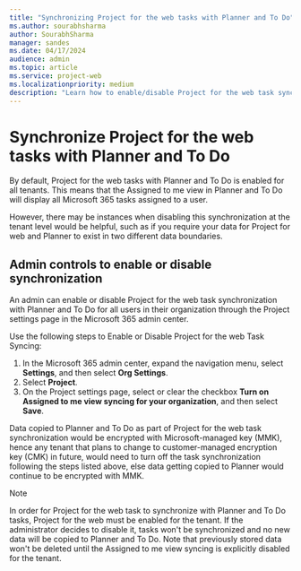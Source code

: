 ```yaml
---
title: "Synchronizing Project for the web tasks with Planner and To Do"
ms.author: sourabhsharma
author: SourabhSharma
manager: sandes
ms.date: 04/17/2024
audience: admin
ms.topic: article
ms.service: project-web
ms.localizationpriority: medium
description: "Learn how to enable/disable Project for the web task syncing with Planner and To Do."
---
```


# Synchronize Project for the web tasks with Planner and To Do 

By default, Project for the web tasks with Planner and To Do is enabled for all tenants. This means that the Assigned to me view in Planner and To Do will display all Microsoft 365 tasks assigned to a user. 

However, there may be instances when disabling this synchronization at the tenant level would be helpful, such as if you require your data for Project for web and Planner to exist in two different data boundaries. 

## Admin controls to enable or disable synchronization

An admin can enable or disable Project for the web task synchronization with Planner and To Do for all users in their organization through the Project settings page in the Microsoft 365 admin center. 

Use the following steps to Enable or Disable Project for the web Task Syncing: 

1. In the Microsoft 365 admin center, expand the navigation menu, select **Settings**, and then select **Org Settings**. 
2. Select **Project**. 
3. On the Project settings page, select or clear the checkbox **Turn on Assigned to me view syncing for your organization**, and then select **Save**. 

Data copied to Planner and To Do as part of Project for the web task synchronization would be encrypted with Microsoft-managed key (MMK), hence any tenant that plans to change to customer-managed encryption key (CMK) in future, would need to turn off the task synchronization following the steps listed above, else data getting copied to Planner would continue to be encrypted with MMK.

> [!NOTE]
> In order for Project for the web task to synchronize with Planner and To Do tasks, Project for the web must be enabled for the tenant. If the administrator decides to disable it, tasks won't be synchronized and no new data will be copied to Planner and To Do. Note that previously stored data won't be deleted until the Assigned to me view syncing is explicitly disabled for the tenant. 
